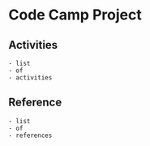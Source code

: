 # Code Camp Project

## Activities

    - list 
    - of
    - activities
    
## Reference

    - list 
    - of
    - references
